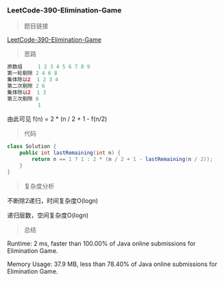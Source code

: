 ### LeetCode-390-Elimination-Game

> 题目链接

[LeetCode-390-Elimination-Game](https://leetcode.com/problems/elimination-game/)

> 思路

```java
原数组     1 2 3 4 5 6 7 8 9
第一轮剔除 2 4 6 8
集体除以2  1 2 3 4
第二次剔除 2 6
集体除以2  1 3
第三次剔除 6
          1
```
由此可见 f(n) = 2 * (n / 2 + 1 - f(n/2)

> 代码

```java
class Solution {
    public int lastRemaining(int n) {
        return n == 1 ? 1 : 2 * (n / 2 + 1 - lastRemaining(n / 2));
    }
}
```

> 复杂度分析

不断除2递归，时间复杂度O(logn)

递归层数，空间复杂度O(logn)

> 总结

Runtime: 2 ms, faster than 100.00% of Java online submissions for Elimination Game.

Memory Usage: 37.9 MB, less than 78.40% of Java online submissions for Elimination Game.
